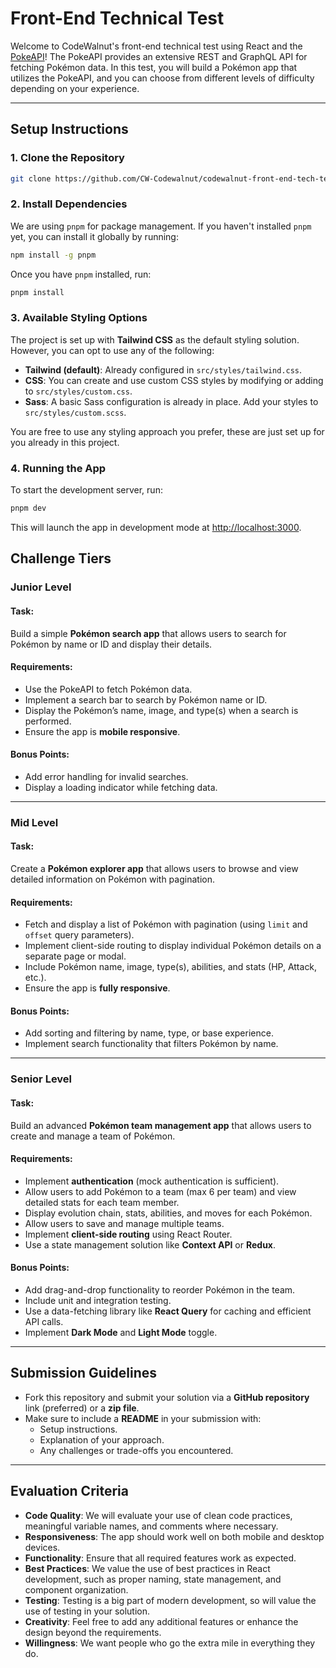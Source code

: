 # Front-End Technical Test

Welcome to CodeWalnut's front-end technical test using React and the [PokeAPI](https://pokeapi.co/)! The PokeAPI provides an extensive REST and GraphQL API for fetching Pokémon data. In this test, you will build a Pokémon app that utilizes the PokeAPI, and you can choose from different levels of difficulty depending on your experience.

---

## Setup Instructions

### 1. Clone the Repository

```bash
git clone https://github.com/CW-Codewalnut/codewalnut-front-end-tech-test.git
```

### 2. Install Dependencies

We are using `pnpm` for package management. If you haven't installed `pnpm` yet, you can install it globally by running:

```bash
npm install -g pnpm
```

Once you have `pnpm` installed, run:

```bash
pnpm install
```

### 3. Available Styling Options

The project is set up with **Tailwind CSS** as the default styling solution. However, you can opt to use any of the following:

- **Tailwind (default)**: Already configured in `src/styles/tailwind.css`.
- **CSS**: You can create and use custom CSS styles by modifying or adding to `src/styles/custom.css`.
- **Sass**: A basic Sass configuration is already in place. Add your styles to `src/styles/custom.scss`.

You are free to use any styling approach you prefer, these are just set up for you already in this project.

### 4. Running the App

To start the development server, run:

```bash
pnpm dev
```

This will launch the app in development mode at [http://localhost:3000](http://localhost:3000).

## Challenge Tiers

### Junior Level

#### Task:

Build a simple **Pokémon search app** that allows users to search for Pokémon by name or ID and display their details.

#### Requirements:

- Use the PokeAPI to fetch Pokémon data.
- Implement a search bar to search by Pokémon name or ID.
- Display the Pokémon’s name, image, and type(s) when a search is performed.
- Ensure the app is **mobile responsive**.

#### Bonus Points:

- Add error handling for invalid searches.
- Display a loading indicator while fetching data.

---

### Mid Level

#### Task:

Create a **Pokémon explorer app** that allows users to browse and view detailed information on Pokémon with pagination.

#### Requirements:

- Fetch and display a list of Pokémon with pagination (using `limit` and `offset` query parameters).
- Implement client-side routing to display individual Pokémon details on a separate page or modal.
- Include Pokémon name, image, type(s), abilities, and stats (HP, Attack, etc.).
- Ensure the app is **fully responsive**.

#### Bonus Points:

- Add sorting and filtering by name, type, or base experience.
- Implement search functionality that filters Pokémon by name.

---

### Senior Level

#### Task:

Build an advanced **Pokémon team management app** that allows users to create and manage a team of Pokémon.

#### Requirements:

- Implement **authentication** (mock authentication is sufficient).
- Allow users to add Pokémon to a team (max 6 per team) and view detailed stats for each team member.
- Display evolution chain, stats, abilities, and moves for each Pokémon.
- Allow users to save and manage multiple teams.
- Implement **client-side routing** using React Router.
- Use a state management solution like **Context API** or **Redux**.

#### Bonus Points:

- Add drag-and-drop functionality to reorder Pokémon in the team.
- Include unit and integration testing.
- Use a data-fetching library like **React Query** for caching and efficient API calls.
- Implement **Dark Mode** and **Light Mode** toggle.

---

## Submission Guidelines

- Fork this repository and submit your solution via a **GitHub repository** link (preferred) or a **zip file**.
- Make sure to include a **README** in your submission with:
  - Setup instructions.
  - Explanation of your approach.
  - Any challenges or trade-offs you encountered.

---

## Evaluation Criteria

- **Code Quality**: We will evaluate your use of clean code practices, meaningful variable names, and comments where necessary.
- **Responsiveness**: The app should work well on both mobile and desktop devices.
- **Functionality**: Ensure that all required features work as expected.
- **Best Practices**: We value the use of best practices in React development, such as proper naming, state management, and component organization.
- **Testing**: Testing is a big part of modern development, so will value the use of testing in your solution.
- **Creativity**: Feel free to add any additional features or enhance the design beyond the requirements.
- **Willingness**: We want people who go the extra mile in everything they do.
